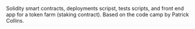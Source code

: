 Solidity smart contracts, deployments scripst, tests scripts, and front end app for a token farm (staking contract). Based on the code camp by Patrick Collins.
